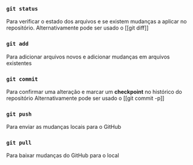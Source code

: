 ### `git status` 
Para verificar o estado dos arquivos e se existem mudanças a aplicar no repositório.
	Alternativamente pode ser usado o [[git diff]]
### `git add` 
Para adicionar arquivos novos e adicionar mudanças em arquivos existentes
### `git commit` 
Para confirmar uma alteração e marcar um **checkpoint** no histórico do repositório
	Alternativamente pode ser usado o [[git commit -p]]
### `git push` 
Para enviar as mudanças locais para o GitHub
### `git pull` 
Para baixar mudanças do GitHub para o local
